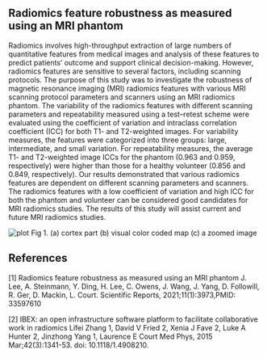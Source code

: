 ## Radiomics feature robustness as measured using an MRI phantom
Radiomics involves high-throughput extraction of large numbers of quantitative features from medical images and analysis of these features to predict patients’ outcome and support clinical decision-making. However, radiomics features are sensitive to several factors, including scanning protocols. The purpose of this study was to investigate the robustness of magnetic resonance imaging (MRI) radiomics features with various MRI scanning protocol parameters and scanners using an MRI radiomics phantom. The variability of the radiomics features with different scanning parameters and repeatability measured using a test–retest scheme were evaluated using the coefficient of variation and intraclass correlation coefficient (ICC) for both T1- and T2-weighted images. For variability measures, the features were categorized into three groups: large, intermediate, and small variation. For repeatability measures, the average T1- and T2-weighted image ICCs for the phantom (0.963 and 0.959, respectively) were higher than those for a healthy volunteer (0.856 and 0.849, respectively). Our results demonstrated that various radiomics features are dependent on different scanning parameters and scanners. The radiomics features with a low coefficient of variation and high ICC for both the phantom and volunteer can be considered good candidates for MRI radiomics studies. The results of this study will assist current and future MRI radiomics studies.

![plot](./images/MRI_Phantom.png)
Fig 1. (a) cortex part (b) visual color coded map (c) a zoomed image

## References
[1] Radiomics feature robustness as measured using an MRI phantom
J. Lee, A. Steinmann, Y. Ding, H. Lee, C. Owens, J. Wang, J. Yang, D. Followill, R. Ger, D. Mackin, L. Court.
Scientific Reports, 2021;11(1):3973,PMID: 33597610 

[2] IBEX: an open infrastructure software platform to facilitate collaborative work in radiomics
Lifei Zhang 1, David V Fried 2, Xenia J Fave 2, Luke A Hunter 2, Jinzhong Yang 1, Laurence E Court
Med Phys, 2015 Mar;42(3):1341-53. doi: 10.1118/1.4908210.
